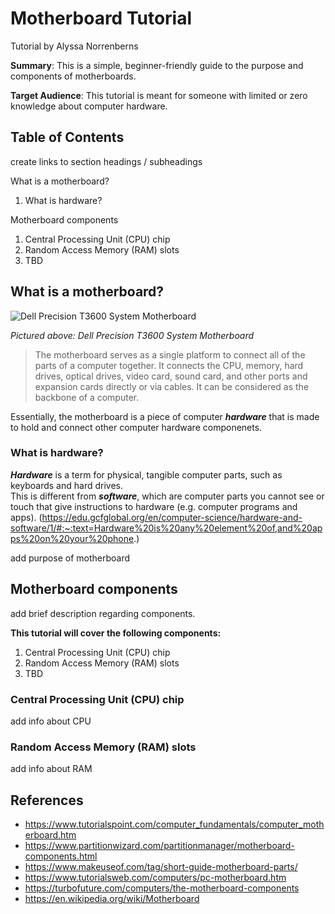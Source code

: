 # Motherboard Tutorial

Tutorial by Alyssa Norrenberns

**Summary**: This is a simple, beginner-friendly guide to the purpose and components of motherboards.

**Target Audience**: This tutorial is meant for someone with limited or zero knowledge about computer hardware.

## Table of Contents

create links to section headings / subheadings

What is a motherboard?
1. What is hardware?

Motherboard components
1. Central Processing Unit (CPU) chip
2. Random Access Memory (RAM) slots
3. TBD

## What is a motherboard?

![Dell Precision T3600 System Motherboard](https://upload.wikimedia.org/wikipedia/commons/b/b7/Computer-motherboard.jpg "Motherboard")

*Pictured above: Dell Precision T3600 System Motherboard*

> The motherboard serves as a single platform to connect all of the parts of a computer together. It connects the CPU, memory, hard drives, optical drives, video card, sound card, and other ports and expansion cards directly or via cables. It can be considered as the backbone of a computer.

Essentially, the motherboard is a piece of computer ***hardware*** that is made to hold and connect other computer hardware componenets. 

### What is hardware?

***Hardware*** is a term for physical, tangible computer parts, such as keyboards and hard drives.   
This is different from ***software***, which are computer parts you cannot see or touch that give instructions to hardware (e.g. computer programs and apps). 
(https://edu.gcfglobal.org/en/computer-science/hardware-and-software/1/#:~:text=Hardware%20is%20any%20element%20of,and%20apps%20on%20your%20phone.)

add purpose of motherboard

## Motherboard components

add brief description regarding components.

**This tutorial will cover the following components:**
1. Central Processing Unit (CPU) chip
2. Random Access Memory (RAM) slots
3. TBD

### Central Processing Unit (CPU) chip

add info about CPU

### Random Access Memory (RAM) slots

add info about RAM

## References

- https://www.tutorialspoint.com/computer_fundamentals/computer_motherboard.htm
- https://www.partitionwizard.com/partitionmanager/motherboard-components.html
- https://www.makeuseof.com/tag/short-guide-motherboard-parts/
- https://www.tutorialsweb.com/computers/pc-motherboard.htm
- https://turbofuture.com/computers/the-motherboard-components
- https://en.wikipedia.org/wiki/Motherboard
